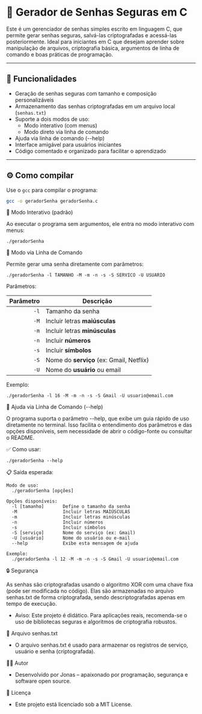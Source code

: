 # 🔐 Gerador de Senhas Seguras em C

Este é um gerenciador de senhas simples escrito em linguagem C, que permite gerar senhas seguras, salvá-las criptografadas e acessá-las posteriormente. Ideal para iniciantes em C que desejam aprender sobre manipulação de arquivos, criptografia básica, argumentos de linha de comando e boas práticas de programação.

---

## 🚀 Funcionalidades

- Geração de senhas seguras com tamanho e composição personalizáveis
- Armazenamento das senhas criptografadas em um arquivo local (`senhas.txt`)
- Suporte a dois modos de uso:
  - Modo interativo (com menus)
  - Modo direto via linha de comando
- Ajuda via linha de comando (--help)
- Interface amigável para usuários iniciantes
- Código comentado e organizado para facilitar o aprendizado

---

## ⚙️ Como compilar

Use o `gcc` para compilar o programa:

```bash
gcc -o geradorSenha geradorSenha.c
```

🧪 Modo Interativo (padrão)

Ao executar o programa sem argumentos, ele entra no modo interativo com menus:

```
./geradorSenha
```

🧩 Modo via Linha de Comando

Permite gerar uma senha diretamente com parâmetros:

```
./geradorSenha -l TAMANHO -M -m -n -s -S SERVICO -U USUARIO
```

Parâmetros:

| Parâmetro | Descrição                                |
| --------: | ---------------------------------------- |
|      `-l` | Tamanho da senha                         |
|      `-M` | Incluir letras **maiúsculas**            |
|      `-m` | Incluir letras **minúsculas**            |
|      `-n` | Incluir **números**                      |
|      `-s` | Incluir **símbolos**                     |
|      `-S` | Nome do **serviço** (ex: Gmail, Netflix) |
|      `-U` | Nome do **usuário** ou email             |

Exemplo:

```
./geradorSenha -l 16 -M -m -n -s -S Gmail -U usuario@email.com
```

📘 Ajuda via Linha de Comando (--help)

O programa suporta o parâmetro --help, que exibe um guia rápido de uso diretamente no terminal. Isso facilita o entendimento dos parâmetros e das opções disponíveis, sem necessidade de abrir o código-fonte ou consultar o README.

✅ Como usar:

```
./geradorSenha --help
```

📋 Saída esperada:

```
Modo de uso:
  ./geradorSenha [opções]

Opções disponíveis:
  -l [tamanho]       Define o tamanho da senha
  -M                 Incluir letras MAIÚSCULAS
  -m                 Incluir letras minúsculas
  -n                 Incluir números
  -s                 Incluir símbolos
  -S [serviço]       Nome do serviço (ex: Gmail)
  -U [usuário]       Nome do usuário ou e-mail
  --help             Exibe esta mensagem de ajuda

Exemplo:
  ./geradorSenha -l 12 -M -m -n -s -S Gmail -U usuario@email.com
```

🔒 Segurança

As senhas são criptografadas usando o algoritmo XOR com uma chave fixa (pode ser modificada no código). Elas são armazenadas no arquivo senhas.txt de forma criptografada, sendo descriptografadas apenas em tempo de execução.

- Aviso: Este projeto é didático. Para aplicações reais, recomenda-se o uso de bibliotecas seguras e algoritmos de criptografia robustos.

📁 Arquivo senhas.txt

- O arquivo senhas.txt é usado para armazenar os registros de serviço, usuário e senha (criptografada).

👨‍💻 Autor

- Desenvolvido por Jonas – apaixonado por programação, segurança e software open source.

📝 Licença

- Este projeto está licenciado sob a MIT License.

